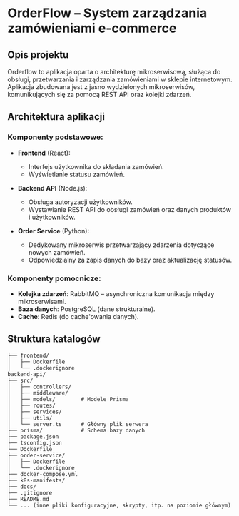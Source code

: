 # OrderFlow – System zarządzania zamówieniami e-commerce

## Opis projektu

Orderflow to aplikacja oparta o architekturę mikroserwisową, służąca do obsługi, przetwarzania i zarządzania zamówieniami w sklepie internetowym. Aplikacja zbudowana jest z jasno wydzielonych mikroserwisów, komunikujących się za pomocą REST API oraz kolejki zdarzeń.

## Architektura aplikacji

### Komponenty podstawowe:

- **Frontend** (React):
  - Interfejs użytkownika do składania zamówień.
  - Wyświetlanie statusu zamówień.
  
- **Backend API** (Node.js):
  - Obsługa autoryzacji użytkowników.
  - Wystawianie REST API do obsługi zamówień oraz danych produktów i użytkowników.

- **Order Service** (Python):
  - Dedykowany mikroserwis przetwarzający zdarzenia dotyczące nowych zamówień.
  - Odpowiedzialny za zapis danych do bazy oraz aktualizację statusów.

### Komponenty pomocnicze:

- **Kolejka zdarzeń**: RabbitMQ – asynchroniczna komunikacja między mikroserwisami.
- **Baza danych**: PostgreSQL (dane strukturalne).
- **Cache**: Redis (do cache'owania danych).

## Struktura katalogów

```plaintext
├── frontend/
│   ├── Dockerfile         
│   └── .dockerignore     
backend-api/
├── src/
│   ├── controllers/   
│   ├── middleware/    
│   ├── models/        # Modele Prisma 
│   ├── routes/        
│   ├── services/      
│   ├── utils/         
│   └── server.ts      # Główny plik serwera
├── prisma/            # Schema bazy danych
├── package.json
├── tsconfig.json
└── Dockerfile   
├── order-service/
│   ├── Dockerfile         
│   └── .dockerignore      
├── docker-compose.yml
├── k8s-manifests/        
├── docs/                  
├── .gitignore             
├── README.md              
└── ... (inne pliki konfiguracyjne, skrypty, itp. na poziomie głównym)
